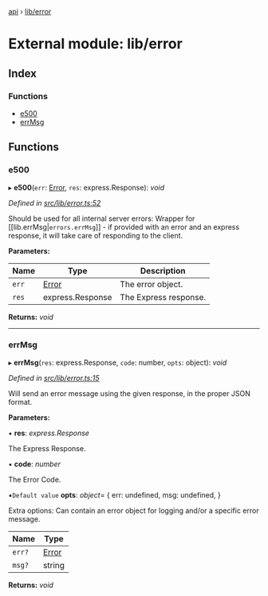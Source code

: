 [api](../README.md) › [lib/error](lib_error.md)

# External module: lib/error

## Index

### Functions

* [e500](lib_error.md#e500)
* [errMsg](lib_error.md#errmsg)

## Functions

###  e500

▸ **e500**(`err`: [Error](../classes/errors.duplicatesessionerror.md#static-error), `res`: express.Response): *void*

*Defined in [src/lib/error.ts:52](https://github.com/KainPlan/api/blob/1c0199f/src/lib/error.ts#L52)*

Should be used for all internal server errors:
Wrapper for [[lib.errMsg|`errors.errMsg`]] - if provided with an error and an express response,
it will take care of responding to the client.

**Parameters:**

Name | Type | Description |
------ | ------ | ------ |
`err` | [Error](../classes/errors.duplicatesessionerror.md#static-error) | The error object. |
`res` | express.Response | The Express response.  |

**Returns:** *void*

___

###  errMsg

▸ **errMsg**(`res`: express.Response, `code`: number, `opts`: object): *void*

*Defined in [src/lib/error.ts:15](https://github.com/KainPlan/api/blob/1c0199f/src/lib/error.ts#L15)*

Will send an error message using the given response, in the proper JSON format.

**Parameters:**

▪ **res**: *express.Response*

The Express Response.

▪ **code**: *number*

The Error Code.

▪`Default value`  **opts**: *object*= { err: undefined, msg: undefined, }

Extra options: Can contain an error object for logging and/or a specific error message.

Name | Type |
------ | ------ |
`err?` | [Error](../classes/errors.duplicatesessionerror.md#static-error) |
`msg?` | string |

**Returns:** *void*
